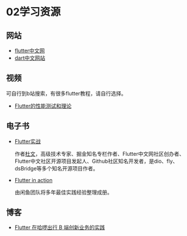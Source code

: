 # 02学习资源

## 网站
* [flutter中文网](https://flutter.cn/)
* [dart中文网站](https://dart.cn/)



## 视频
可自行到b站搜索，有很多flutter教程，请自行选择。

* [Flutter的性能测试和理论](https://zhuanlan.zhihu.com/p/78097311)


## 电子书
* [Flutter实战](https://book.flutterchina.club/)

    作者[杜文](https://github.com/wendux)，高级技术专家、掘金知名专栏作者、Flutter中文网社区创办者、Flutter中文社区开源项目发起人、Github社区知名开发者，是dio、fly、dsBridge等多个知名开源项目作者。
* [Flutter in action](https://link.zhihu.com/?target=https%3A//c.tb.cn/I3.ZZpRl)

    由闲鱼团队将多年最佳实践经验整理成册。


## 博客
* [Flutter 在哈啰出行 B 端创新业务的实践](https://zhuanlan.zhihu.com/p/135349050)